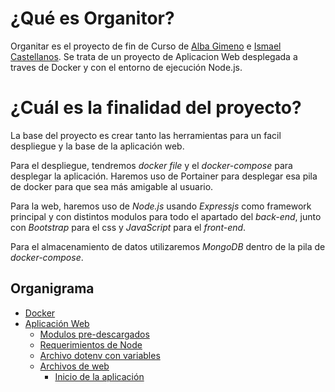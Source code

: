 # ¿Qué es Organitor?
Organitar es el proyecto de fin de Curso de [Alba Gimeno](https://github.com/albagimeno) e [Ismael Castellanos](https://github.com/ismaelct). Se trata de un proyecto de Aplicacion Web desplegada a traves de Docker y con el entorno de ejecución Node.js. 

# ¿Cuál es la finalidad del proyecto?
La base del proyecto es crear tanto las herramientas para un facil despliegue y la base de la aplicación web.

Para el despliegue, tendremos _docker file_ y el _docker-compose_ para desplegar la aplicación. Haremos uso de Portainer para desplegar esa pila de docker para que sea más amigable al usuario. 

Para la web, haremos uso de _Node.js_ usando _Expressjs_ como framework principal y con distintos modulos para todo el apartado del _back-end_, junto con _Bootstrap_ para el css y _JavaScript_ para el _front-end_.

Para el almacenamiento de datos utilizaremos _MongoDB_ dentro de la pila de _docker-compose_.

## Organigrama
- [Docker](docker)
- [Aplicación Web](web)
    - [Modulos pre-descargados](web\node_modules)
    - [Requerimientos de Node](web\package.json)
    - [Archivo dotenv con variables](web\.env)
    - [Archivos de web](src)
        - [Inicio de la aplicación](web\src\index.js)
        